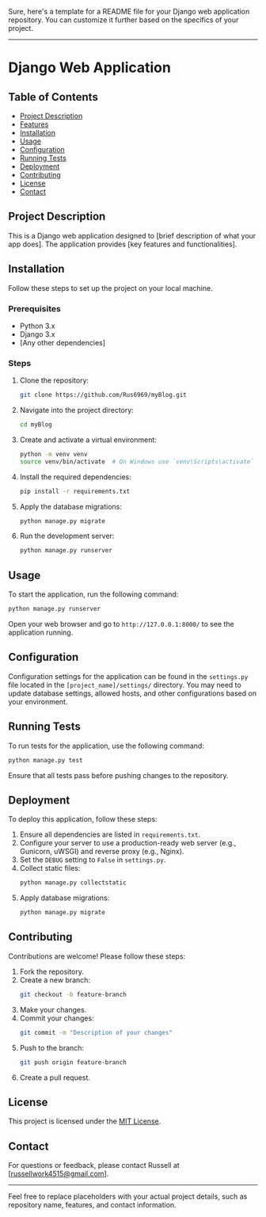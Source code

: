 Sure, here's a template for a README file for your Django web application repository. You can customize it further based on the specifics of your project.

---

# Django Web Application

## Table of Contents
- [Project Description](#project-description)
- [Features](#features)
- [Installation](#installation)
- [Usage](#usage)
- [Configuration](#configuration)
- [Running Tests](#running-tests)
- [Deployment](#deployment)
- [Contributing](#contributing)
- [License](#license)
- [Contact](#contact)

## Project Description
This is a Django web application designed to [brief description of what your app does]. The application provides [key features and functionalities].



## Installation
Follow these steps to set up the project on your local machine.

### Prerequisites
- Python 3.x
- Django 3.x
- [Any other dependencies]

### Steps
1. Clone the repository:
    ```bash
    git clone https://github.com/Rus6969/myBlog.git
    ```
2. Navigate into the project directory:
    ```bash
    cd myBlog
    ```
3. Create and activate a virtual environment:
    ```bash
    python -m venv venv
    source venv/bin/activate  # On Windows use `venv\Scripts\activate`
    ```
4. Install the required dependencies:
    ```bash
    pip install -r requirements.txt
    ```
5. Apply the database migrations:
    ```bash
    python manage.py migrate
    ```
6. Run the development server:
    ```bash
    python manage.py runserver
    ```

## Usage
To start the application, run the following command:
```bash
python manage.py runserver
```
Open your web browser and go to `http://127.0.0.1:8000/` to see the application running.

## Configuration
Configuration settings for the application can be found in the `settings.py` file located in the `[project_name]/settings/` directory. You may need to update database settings, allowed hosts, and other configurations based on your environment.

## Running Tests
To run tests for the application, use the following command:
```bash
python manage.py test
```
Ensure that all tests pass before pushing changes to the repository.

## Deployment
To deploy this application, follow these steps:
1. Ensure all dependencies are listed in `requirements.txt`.
2. Configure your server to use a production-ready web server (e.g., Gunicorn, uWSGI) and reverse proxy (e.g., Nginx).
3. Set the `DEBUG` setting to `False` in `settings.py`.
4. Collect static files:
    ```bash
    python manage.py collectstatic
    ```
5. Apply database migrations:
    ```bash
    python manage.py migrate
    ```

## Contributing
Contributions are welcome! Please follow these steps:
1. Fork the repository.
2. Create a new branch:
    ```bash
    git checkout -b feature-branch
    ```
3. Make your changes.
4. Commit your changes:
    ```bash
    git commit -m "Description of your changes"
    ```
5. Push to the branch:
    ```bash
    git push origin feature-branch
    ```
6. Create a pull request.

## License
This project is licensed under the [MIT License](LICENSE).

## Contact
For questions or feedback, please contact Russell  at [russellwork4515@gmail.com].

---

Feel free to replace placeholders with your actual project details, such as repository name, features, and contact information.

